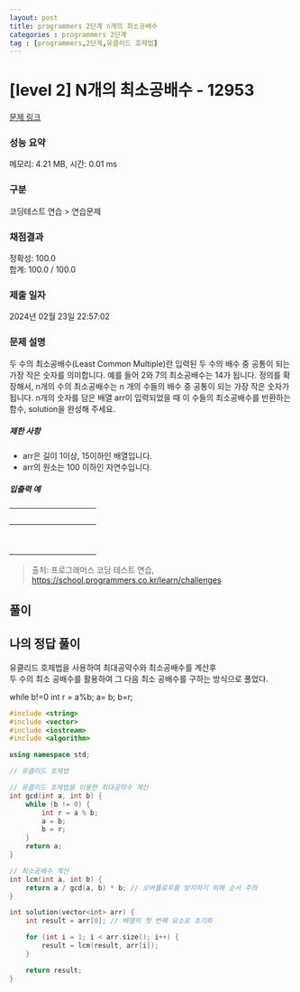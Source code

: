 ```yaml
---
layout: post
title: programmers 2단계 n개의 최소공배수
categories : programmers 2단계
tag : [programmers,2단계,유클리드 호제법]
---
```


<style>
    table, th, td {
        color: white;
    }
</style>

# [level 2] N개의 최소공배수 - 12953 

[문제 링크](https://school.programmers.co.kr/learn/courses/30/lessons/12953) 

### 성능 요약

메모리: 4.21 MB, 시간: 0.01 ms

### 구분

코딩테스트 연습 > 연습문제

### 채점결과

정확성: 100.0<br/>합계: 100.0 / 100.0

### 제출 일자

2024년 02월 23일 22:57:02

### 문제 설명

<p>두 수의 최소공배수(Least Common Multiple)란 입력된 두 수의 배수 중 공통이 되는 가장 작은 숫자를 의미합니다. 예를 들어 2와 7의 최소공배수는 14가 됩니다. 정의를 확장해서, n개의 수의 최소공배수는 n 개의 수들의 배수 중 공통이 되는 가장 작은 숫자가 됩니다. n개의 숫자를 담은 배열 arr이 입력되었을 때 이 수들의 최소공배수를 반환하는 함수, solution을 완성해 주세요. </p>

<h5>제한 사항</h5>

<ul>
<li>arr은 길이 1이상, 15이하인 배열입니다.</li>
<li>arr의 원소는 100 이하인 자연수입니다.</li>
</ul>

<h5>입출력 예</h5>
<table class="table">
        <thead><tr>
<th>arr</th>
<th>result</th>
</tr>
</thead>
        <tbody><tr>
<td>[2,6,8,14]</td>
<td>168</td>
</tr>
<tr>
<td>[1,2,3]</td>
<td>6</td>
</tr>
</tbody>
      </table>

> 출처: 프로그래머스 코딩 테스트 연습, https://school.programmers.co.kr/learn/challenges
## 풀이

## 나의 정답 풀이   

유클리드 호제법을 사용하여 최대공약수와 최소공배수를 계산후   
두 수의 최소 공배수를 활용하여 그 다음 최소 공배수를 구하는 방식으로 풀었다.

while b!=0
int r = a%b;
a= b;
b=r;


```c++
#include <string>
#include <vector>
#include <iostream>
#include <algorithm>

using namespace std;

// 유클리드 호제법

// 유클리드 호제법을 이용한 최대공약수 계산
int gcd(int a, int b) {
    while (b != 0) {
        int r = a % b;
        a = b;
        b = r;
    }
    return a;
}

// 최소공배수 계산
int lcm(int a, int b) {
    return a / gcd(a, b) * b; // 오버플로우를 방지하기 위해 순서 주의
}

int solution(vector<int> arr) {
    int result = arr[0]; // 배열의 첫 번째 요소로 초기화

    for (int i = 1; i < arr.size(); i++) {
        result = lcm(result, arr[i]); 
    }

    return result;
}
```